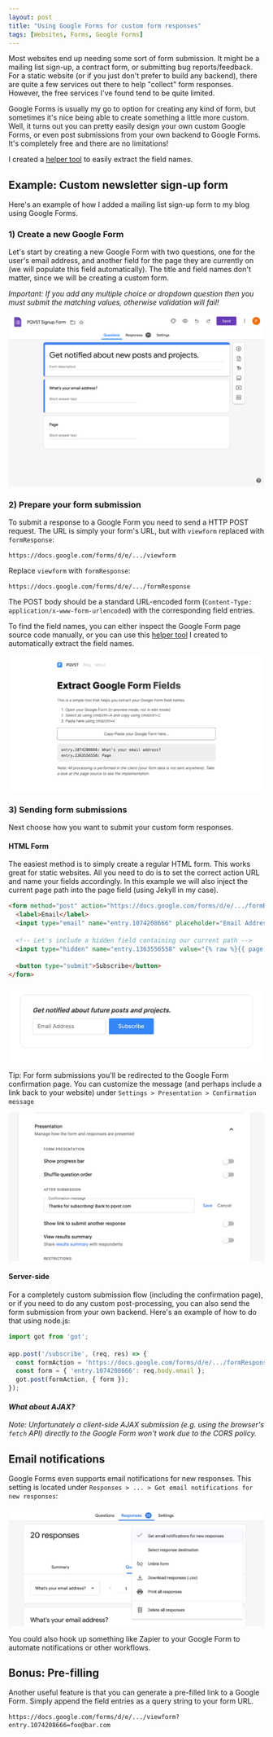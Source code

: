 ```yaml
---
layout: post
title: "Using Google Forms for custom form responses"
tags: [Websites, Forms, Google Forms]
---
```


Most websites end up needing some sort of form submission. It might be a mailing list sign-up, a contract form, or submitting bug reports/feedback. For a static website (or if you just don't prefer to build any backend), there are quite a few services out there to help "collect" form responses. However, the free services I've found tend to be quite limited.

Google Forms is usually my go to option for creating any kind of form, but sometimes it's nice being able to create something a little more custom. Well, it turns out you can pretty easily design your own custom Google Forms, or even post submissions from your own backend to Google Forms. It's completely free and there are no limitations!

I created a [helper tool](/tools/extract-google-form-fields/) to easily extract the field names.

## Example: Custom newsletter sign-up form
Here's an example of how I added a mailing list sign-up form to my blog using Google Forms.

### 1) Create a new Google Form
Let's start by creating a new Google Form with two questions, one for the user's email address, and another field for the page they are currently on (we will populate this field automatically). The title and field names don't matter, since we will be creating a custom form.

*Important: If you add any multiple choice or dropdown question then you must submit the matching values, otherwise validation will fail!*

![](/assets/img/forms/form.png)

### 2) Prepare your form submission
To submit a response to a Google Form you need to send a HTTP POST request. The URL is simply your form's URL, but with `viewform` replaced with `formResponse`:

```
https://docs.google.com/forms/d/e/.../viewform
```

Replace `viewform` with `formResponse`:

```
https://docs.google.com/forms/d/e/.../formResponse
```

The POST body should be a standard URL-encoded form (`Content-Type: application/x-www-form-urlencoded`) with the corresponding field entries.

To find the field names, you can either inspect the Google Form page source code manually, or you can use this [helper tool](/tools/extract-google-form-fields/) I created to automatically extract the field names.

![](/assets/img/forms/extract.png)

### 3) Sending form submissions

Next choose how you want to submit your custom form responses.

#### HTML Form
The easiest method is to simply create a regular HTML form. This works great for static websites. All you need to do is to set the correct action URL and name your fields accordingly. In this example we will also inject the current page path into the page field (using Jekyll in my case).

```html
<form method="post" action="https://docs.google.com/forms/d/e/.../formResponse">
  <label>Email</label>
  <input type="email" name="entry.1074208666" placeholder="Email Address" />

  <!-- Let's include a hidden field containing our current path -->
  <input type="hidden" name="entry.1363556558" value="{% raw %}{{ page.url }}{% endraw %}" />

  <button type="submit">Subscribe</button>
</form>
```

![](/assets/img/forms/example.png)

Tip: For form submissions you'll be redirected to the Google Form confirmation page. You can customize the message (and perhaps include a link back to your website) under `Settings > Presentation > Confirmation message`

![](/assets/img/forms/custom-message.png)


#### Server-side
For a completely custom submission flow (including the confirmation page), or if you need to do any custom post-processing, you can also send the form submission from your own backend. Here's an example of how to do that using node.js:

```js
import got from 'got';

app.post('/subscribe', (req, res) => {
  const formAction = 'https://docs.google.com/forms/d/e/.../formResponse';
  const form = { 'entry.1074208666': req.body.email };
  got.post(formAction, { form });
});
```

#### *What about AJAX?*
*Note: Unfortunately a client-side AJAX submission (e.g. using the browser's `fetch` API) directly to the Google Form won't work due to the CORS policy.*

## Email notifications

Google Forms even supports email notifications for new responses. This setting is located under `Responses > ... > Get email notifications for new responses`:

![](/assets/img/forms/email-notifications.png)

You could also hook up something like Zapier to your Google Form to automate notifications or other workflows.

## Bonus: Pre-filling

Another useful feature is that you can generate a pre-filled link to a Google Form. Simply append the field entries as a query string to your form URL.

```
https://docs.google.com/forms/d/e/.../viewform?entry.1074208666=foo@bar.com
```
